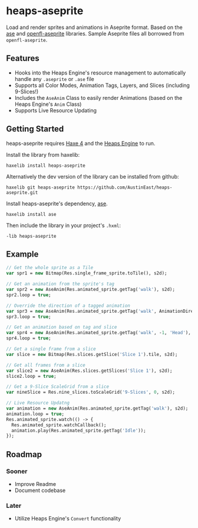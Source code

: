 # heaps-aseprite
Load and render sprites and animations in Aseprite format. Based on the [ase](https://github.com/miriti/ase) and [openfl-aseprite](https://github.com/miriti/openfl-aseprite) libraries. Sample Aseprite files all borrowed from `openfl-aseprite`.

## Features
* Hooks into the Heaps Engine's resource management to automatically handle any `.aseprite` or `.ase` file
* Supports all Color Modes, Animation Tags, Layers, and Slices (including 9-Slices!)
* Includes the `AseAnim` Class to easily render Animations (based on the Heaps Engine's `Anim` Class)
* Supports Live Resource Updating

## Getting Started

heaps-aseprite requires [Haxe 4](https://haxe.org/download/) and the [Heaps Engine](https://heaps.io) to run.

Install the library from haxelib:
```
haxelib install heaps-aseprite
```
Alternatively the dev version of the library can be installed from github:
```
haxelib git heaps-aseprite https://github.com/AustinEast/heaps-aseprite.git
```

Install heaps-aseprite's dependency, [ase](https://github.com/miriti/ase).
```
haxelib install ase
```

Then include the library in your project's `.hxml`:
```hxml
-lib heaps-aseprite
```

## Example

```haxe
// Get the whole sprite as a Tile
var spr1 = new Bitmap(Res.single_frame_sprite.toTile(), s2d);

// Get an animation from the sprite's tag
var spr2 = new AseAnim(Res.animated_sprite.getTag('walk'), s2d);
spr2.loop = true;

// Override the direction of a tagged animation
var spr3 = new AseAnim(Res.animated_sprite.getTag('walk', AnimationDirection.REVERSE), s2d);
spr3.loop = true;

// Get an animation based on tag and slice
var spr4 = new AseAnim(Res.animated_sprite.getTag('walk', -1, 'Head'), s2d);
spr4.loop = true;

// Get a single frame from a slice
var slice = new Bitmap(Res.slices.getSlice('Slice 1').tile, s2d);

// Get all frames from a slice
var slice2 = new AseAnim(Res.slices.getSlices('Slice 1'), s2d);
slice2.loop = true;

// Get a 9-Slice ScaleGrid from a slice
var nineSlice = Res.nine_slices.toScaleGrid('9-Slices', 0, s2d);

// Live Resource Updatng
var animation = new AseAnim(Res.animated_sprite.getTag('walk'), s2d);
animation.loop = true;
Res.animated_sprite.watch(() -> {
  Res.animated_sprite.watchCallback();
  animation.play(Res.animated_sprite.getTag('Idle'));
});
```

## Roadmap
### Sooner
* Improve Readme
* Document codebase
### Later
* Utilize Heaps Engine's `Convert` functionality
